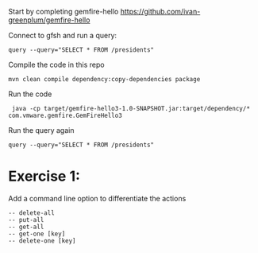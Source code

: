Start by completing gemfire-hello
https://github.com/ivan-greenplum/gemfire-hello

Connect to gfsh and run a query:
```
query --query="SELECT * FROM /presidents"
```

Compile the code in this repo
```
mvn clean compile dependency:copy-dependencies package
```

Run the code
```
 java -cp target/gemfire-hello3-1.0-SNAPSHOT.jar:target/dependency/*  com.vmware.gemfire.GemFireHello3
```

Run the query again
```
query --query="SELECT * FROM /presidents"
```

# Exercise 1:
Add a command line option to differentiate the actions
```
-- delete-all
-- put-all
-- get-all
-- get-one [key]
-- delete-one [key]
```   

